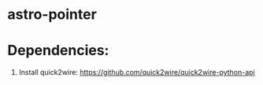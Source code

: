 # astro-pointer# Dependencies:1. Install quick2wire: https://github.com/quick2wire/quick2wire-python-api
